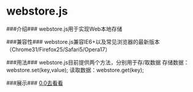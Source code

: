 webstore.js
===========

###介绍###
webstore.js用于实现Web本地存储

###兼容性###
webstore.js兼容IE6+以及常见浏览器的最新版本（Chrome31/Firefox25/Safari5/Opera17）

###用法###
webstore.js目前提供两个方法，分别用于存/取数据
存储数据：webstore.set(key,value);
读取数据：webstore.get(key);

###展示###
<a href="jeremyfan.github.io/webstore.js">0.0去看看</a>

